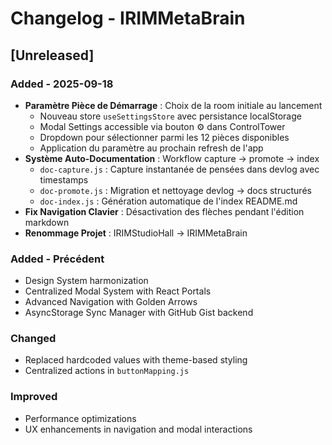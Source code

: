 # Changelog - IRIMMetaBrain

## [Unreleased]

### Added - 2025-09-18

- **Paramètre Pièce de Démarrage** : Choix de la room initiale au lancement
  - Nouveau store `useSettingsStore` avec persistance localStorage
  - Modal Settings accessible via bouton ⚙️ dans ControlTower
  - Dropdown pour sélectionner parmi les 12 pièces disponibles
  - Application du paramètre au prochain refresh de l'app
- **Système Auto-Documentation** : Workflow capture → promote → index
  - `doc-capture.js` : Capture instantanée de pensées dans devlog avec timestamps
  - `doc-promote.js` : Migration et nettoyage devlog → docs structurés
  - `doc-index.js` : Génération automatique de l'index README.md
- **Fix Navigation Clavier** : Désactivation des flèches pendant l'édition markdown
- **Renommage Projet** : IRIMStudioHall → IRIMMetaBrain

### Added - Précédent

- Design System harmonization
- Centralized Modal System with React Portals
- Advanced Navigation with Golden Arrows
- AsyncStorage Sync Manager with GitHub Gist backend

### Changed

- Replaced hardcoded values with theme-based styling
- Centralized actions in `buttonMapping.js`

### Improved

- Performance optimizations
- UX enhancements in navigation and modal interactions
